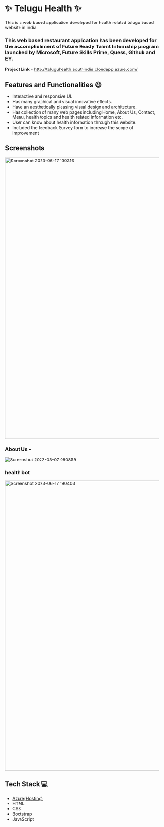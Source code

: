 # ✨ Telugu Health  ✨

This is a web based application developed for health related telugu based website in india

### This web based restaurant application has been developed for the accomplishment of Future Ready Talent Internship program launched by Microsoft, Future Skills Prime, Quess, Github and EY.


**Project Link** - http://teluguhealth.southindia.cloudapp.azure.com/


## Features and Functionalities 😃

- Interactive and responsive UI.
- Has many graphical and visual innovative effects.
- Have an aesthetically pleasing visual design and architecture.
- Has collection of many web pages including Home, About Us, Contact, Menu, health topics and health related information etc.
- User can know about health information through this website.
- Included the feedback Survey form to increase the scope of improvement 

## Screenshots


   
<img width="921" alt="Screenshot 2023-06-17 190316" src="https://github.com/Hema-12344/project02/assets/113771714/9c8bb5cc-a534-49ce-baa5-7c4772076632">

### About Us -



![Screenshot 2022-03-07 090859](https://user-images.githubusercontent.com/98517345/156963803-135e9564-ca95-458e-9074-0d7aa2f7d586.jpg)


### health bot

<img width="949" alt="Screenshot 2023-06-17 190403" src="https://github.com/Hema-12344/project02/assets/113771714/ff623c52-75c8-4065-9035-d9688ec47364">


## Tech Stack 💻

- [Azure(Hosting)](https://azure.microsoft.com/en-in/features/azure-portal/)
- HTML
- CSS
- Bootstrap
- JavaScript
